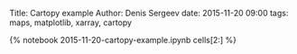 Title: Cartopy example
Author: Denis Sergeev
date: 2015-11-20 09:00
tags: maps, matplotlib, xarray, cartopy

{% notebook 2015-11-20-cartopy-example.ipynb cells[2:] %}